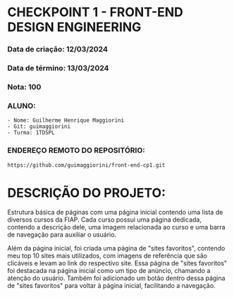# CHECKPOINT 1 - FRONT-END DESIGN ENGINEERING
### Data de criação: 12/03/2024
### Data de término: 13/03/2024

### Nota: 100

### ALUNO:
```
- Nome: Guilherme Henrique Maggiorini
- Git: guimaggiorini
- Turma: 1TDSPL
```

### ENDEREÇO REMOTO DO REPOSITÓRIO:
```
https://github.com/guimaggiorini/front-end-cp1.git
```

# DESCRIÇÃO DO PROJETO:
Estrutura básica de páginas com uma página inicial contendo uma lista de diversos cursos da FIAP. Cada curso possui uma página dedicada, contendo a descrição dele, uma imagem relacionada ao curso e uma barra de navegação para auxiliar o usuário.

Além da página inicial, foi criada uma página de "sites favoritos", contendo meu top 10 sites mais utilizados, com imagens de referência que são clicáveis e levam ao link do respectivo site. Essa página de "sites favoritos" foi destacada na página inicial como um tipo de anúncio, chamando a atenção do usuário. Também foi adicionado um botão dentro dessa página de "sites favoritos" para voltar à página inicial, facilitando a navegação.